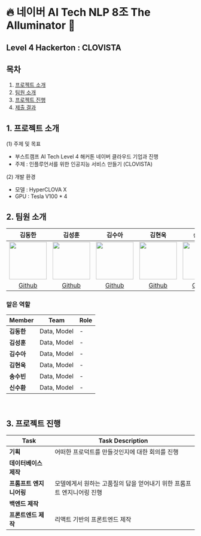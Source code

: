 # 🔥 네이버 AI Tech NLP 8조 The AIluminator 🌟
## Level 4 Hackerton : CLOVISTA

## 목차
1. [프로젝트 소개](#1-프로젝트-소개)
2. [팀원 소개](#2-팀원-소개)
3. [프로젝트 진행](#3-프로젝트-진행)
4. [제출 결과](#4-제출-결과)
## 1. 프로젝트 소개
(1) 주제 및 목표
- 부스트캠프 AI Tech Level 4 해커톤 네이버 클라우드 기업과 진행
- 주제 : 인플루언서를 위한 인공지능 서비스 만들기 (CLOVISTA)

(2) 개발 환경 <br>
- 모델 : HyperCLOVA X
- GPU : Tesla V100 * 4 <br>

## 2. 팀원 소개
|김동한|김성훈|김수아|김현욱|송수빈|신수환|
|:--:|:--:|:--:|:--:|:--:|:--:|
|<img src="https://github.com/user-attachments/assets/c7d1807e-ef20-4c82-9a88-bc0eb5a700f4" width="100" height="100" />|<img src="https://github.com/user-attachments/assets/62829d6a-13c9-40dd-807a-116347c1de11" width="100" height="100" />|<img src="https://github.com/user-attachments/assets/5933a9e6-b5b8-41df-b050-c0a89ec19607" width="100" height="100" />|<img src="https://github.com/user-attachments/assets/c90f4226-3bea-41d9-8b28-4d6227c1d254" width="100" height="100" />|<img src="https://github.com/user-attachments/assets/65a7e762-b018-41fc-88f0-45d959c0effa" width="100" height="100" />|<img src="https://github.com/user-attachments/assets/8d806852-764d-499b-a780-018b6cf32b8d" width="100" height="100" />|
|[Github](https://github.com/dongspam0209)|[Github](https://github.com/sunghoon014)|[Github](https://github.com/tndkkim)|[Github](https://github.com/hwk9764)|[Github](https://github.com/suvinn)|[Github](https://github.com/kkobugi)| -->|


### 맡은 역할
|**Member**|**Team**|**Role**|
|:--|--|--|
|**김동한**|Data, Model|- |
|**김성훈**|Data, Model|- |
|**김수아**|Data, Model|- |
|**김현욱**|Data, Model|- |
|**송수빈**|Data, Model|- |
|**신수환**|Data, Model|- |
<br>

## 3. 프로젝트 진행
| Task | **Task Description** |
| --- | --- |
| **기획**| 어떠한 프로덕트를 만들것인지에 대한 회의를 진행 |
| **데이터베이스 제작** |  |
| **프롬프트 엔지니어링** | 모델에게서 원하는 고품질의 답을 얻어내기 위한 프롬프트 엔지니어링 진행 |
| **백엔드 제작** |  |
| **프론트엔드 제작** | 리액트 기반의 프론트엔드 제작 |


